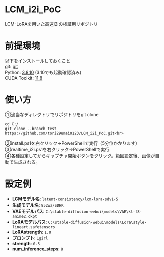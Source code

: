 # LCM_i2i_PoC
LCM-LoRAを用いた高速i2iの検証用リポジトリ

# 前提環境
以下をインストールしておくこと<br>
git: [git](https://git-scm.com/downloads)<br>
Python: [3.8.10](https://www.python.org/downloads/release/python-3810/) (3.10でも起動確認済み)  
CUDA Toolkit: [11.8](https://developer.nvidia.com/cuda-11-8-0-download-archive)<br>

# 使い方
①適当なディレクトリでリポジトリをgit clone<br>
```
cd C:/
git clone --branch test https://github.com/tori29umai0123/LCM_i2i_PoC.git<br>
```
②install.ps1を右クリック→PowerShellで実行（5分位かかります）<br>
③realtime_i2i.ps1を右クリック→PowerShellで実行<br>
④各種設定してからキャプチャ開始ボタンをクリック。範囲設定後、画像が自動で生成される。

# 設定例
- **LCMモデル名**: `latent-consistency/lcm-lora-sdv1-5`
- **生成モデル名**: `852wa/SDHK`
- **VAEモデルパス**: `C:\stable-diffusion-webui\models\VAE\kl-f8-anime2.ckpt`
- **LoRAモデルパス**: `C:\stable-diffusion-webui\models\Lora\style-lineart.safetensors`
- **LoRAstrength**: `1.0`
- **プロンプト**: `1girl`
- **strength**: `0.5`
- **num_inference_steps**: `8`
